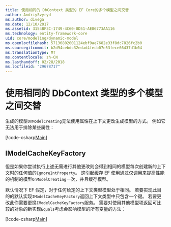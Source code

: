 ```yaml
---
title: 使用相同的 DbContext 类型的 EF Core的多个模型之间交替
author: AndriySvyryd
ms.author: divega
ms.date: 12/10/2017
ms.assetid: 3154BF3C-1749-4C60-8D51-AE86773AA116
ms.technology: entity-framework-core
uid: core/modeling/dynamic-model
ms.openlocfilehash: 57136802001124ebf9ae7682e33f8dc7826fc2b0
ms.sourcegitcommit: b2d94cebdc32edad4fecb07e53fece66437d1b04
ms.translationtype: MT
ms.contentlocale: zh-CN
ms.lasthandoff: 02/28/2018
ms.locfileid: "29678717"
---
```

# <a name="alternating-between-multiple-models-with-the-same-dbcontext-type"></a>使用相同的 DbContext 类型的多个模型之间交替

生成的模型`OnModelCreating`无法使用属性在上下文更改生成模型的方式。 例如它无法用于排除某些属性：

[!code-csharp[Main](../../../samples/core/DynamicModel/DynamicContext.cs?name=Class)]

## <a name="imodelcachekeyfactory"></a>IModelCacheKeyFactory
但是如果你尝试执行上述无需进行其他更改则会得到相同的模型每次创建新的上下文时的任何值的`IgnoreIntProperty`。 这引起缓存 EF 使用通过仅调用来提高性能的机制的模型`OnModelCreating`一次，并且缓存模型。

默认情况下 EF 假定，对于任何给定的上下文类型模型处于相同。 若要实现此目的的默认实现`IModelCacheKeyFactory`返回上下文类型中只包含一个键。 若要更改此你需要更换`IModelCacheKeyFactory`服务。 需要对使用其他模型项返回可比较的对象的新实现`Equals`考虑会影响模型的所有变量的方法：

[!code-csharp[Main](../../../samples/core/DynamicModel/DynamicModelCacheKeyFactory.cs?name=Class)]
